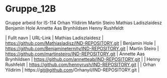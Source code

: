 # Gruppe_12B
Gruppe arbeid for IS-114
Orhan Yildirim
Martin Steiro
Mathias Ladiszlaidesz
Benjamin Hole
Annette Aas Brynhildsen
Henny Rushfeldt

| Fullt navn |	URL-Link
| Mathias Ladiszlaidesz |	https://github.com/Mathiasladisz/IND-REPOSITORY.git
| Benjamin Hole |	https://github.com/Benjamineternity/IND-REPOSITORY.git
| Martin Steiro |	https://github.com/martinsteiro/IND-REPOSITORY.git
| Annette Aas Brynhildsen	| https://github.com/annetteab/IND-REPOSITORY.git |
| Henny Rushfeldt |	https://github.com/hennyrush/IND-REPOSITORY.git |
| Orhan Yildirim |	https://git@github.com/Orhanyil/IND-REPOSITORY.git |

